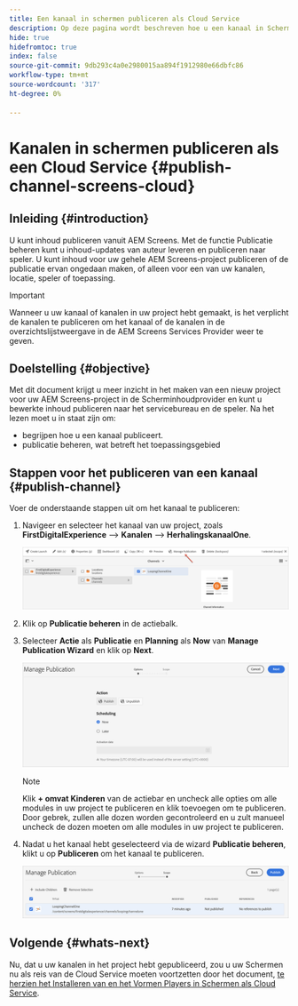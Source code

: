 ```yaml
---
title: Een kanaal in schermen publiceren als Cloud Service
description: Op deze pagina wordt beschreven hoe u een kanaal in Schermen publiceert als een Cloud Service.
hide: true
hidefromtoc: true
index: false
source-git-commit: 9db293c4a0e2980015aa894f1912980e66dbfc86
workflow-type: tm+mt
source-wordcount: '317'
ht-degree: 0%

---
```



# Kanalen in schermen publiceren als een Cloud Service {#publish-channel-screens-cloud}

## Inleiding {#introduction}

U kunt inhoud publiceren vanuit AEM Screens. Met de functie Publicatie beheren kunt u inhoud-updates van auteur leveren en publiceren naar speler. U kunt inhoud voor uw gehele AEM Screens-project publiceren of de publicatie ervan ongedaan maken, of alleen voor een van uw kanalen, locatie, speler of toepassing.

>[!IMPORTANT]
>Wanneer u uw kanaal of kanalen in uw project hebt gemaakt, is het verplicht de kanalen te publiceren om het kanaal of de kanalen in de overzichtslijstweergave in de AEM Screens Services Provider weer te geven.

## Doelstelling {#objective}

Met dit document krijgt u meer inzicht in het maken van een nieuw project voor uw AEM Screens-project in de Scherminhoudprovider en kunt u bewerkte inhoud publiceren naar het servicebureau en de speler. Na het lezen moet u in staat zijn om:

* begrijpen hoe u een kanaal publiceert.
* publicatie beheren, wat betreft het toepassingsgebied

## Stappen voor het publiceren van een kanaal {#publish-channel}

Voer de onderstaande stappen uit om het kanaal te publiceren:

1. Navigeer en selecteer het kanaal van uw project, zoals **FirstDigitalExperience** —> **Kanalen** —> **HerhalingskanaalOne**.

   ![](/help/screens-cloud/assets/create-content/managepub-1.png)

1. Klik op **Publicatie beheren** in de actiebalk.

1. Selecteer **Actie** als **Publicatie** en **Planning** als **Now** van **Manage Publication Wizard** en klik op **Next**.

   ![](/help/screens-cloud/assets/create-content/managepub-2.png)

   >[!NOTE]
   >Klik **+ omvat Kinderen** van de actiebar en uncheck alle opties om alle modules in uw project te publiceren en klik toevoegen om te publiceren. Door gebrek, zullen alle dozen worden gecontroleerd en u zult manueel uncheck de dozen moeten om alle modules in uw project te publiceren.

1. Nadat u het kanaal hebt geselecteerd via de wizard **Publicatie beheren**, klikt u op **Publiceren** om het kanaal te publiceren.

   ![](/help/screens-cloud/assets/create-content/managepub-3.png)


## Volgende {#whats-next}

Nu, dat u uw kanalen in het project hebt gepubliceerd, zou u uw Schermen nu als reis van de Cloud Service moeten voortzetten door het document, [te herzien het Installeren van en het Vormen Players in Schermen als Cloud Service](/help/screens-cloud/creating-content/manage-publish.md).
